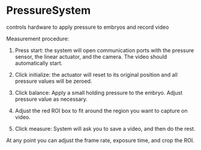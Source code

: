 # PressureSystem
controls hardware to apply pressure to embryos and record video  

Measurement procedure:  

1. Press start: the system will open communication ports with the pressure sensor, the linear actuator, and the camera. The video should automatically start.  

2. Click initialize: the actuator will reset to its original position and all pressure values will be zeroed.  

3. Click balance: Apply a small holding pressure to the embryo. Adjust pressure value as necessary.  

4. Adjust the red ROI box to fit around the region you want to capture on video.  

5. Click measure: System will ask you to save a video, and then do the rest.  
 

At any point you can adjust the frame rate, exposure time, and crop the ROI.  



